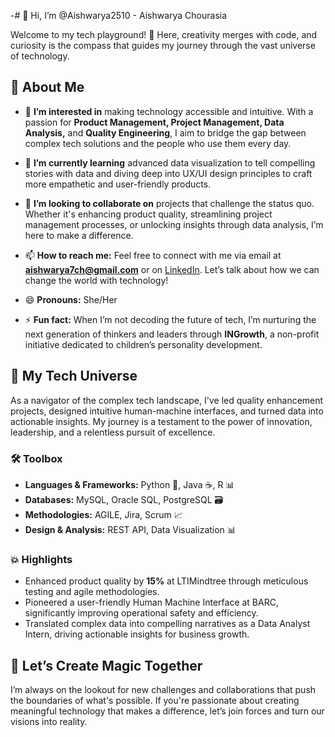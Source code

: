 -# 👋 Hi, I’m @Aishwarya2510 - Aishwarya Chourasia

Welcome to my tech playground! 🎡 Here, creativity merges with code, and curiosity is the compass that guides my journey through the vast universe of technology.

## 🌈 About Me
- 👀 **I’m interested in** making technology accessible and intuitive. With a passion for **Product Management, Project Management, Data Analysis,** and **Quality Engineering**, I aim to bridge the gap between complex tech solutions and the people who use them every day.

- 🌱 **I’m currently learning** advanced data visualization to tell compelling stories with data and diving deep into UX/UI design principles to craft more empathetic and user-friendly products.

- 💞️ **I’m looking to collaborate on** projects that challenge the status quo. Whether it's enhancing product quality, streamlining project management processes, or unlocking insights through data analysis, I’m here to make a difference.

- 📫 **How to reach me:** Feel free to connect with me via email at **aishwarya7ch@gmail.com** or on [LinkedIn](https://www.linkedin.com/in/aishwaryachourasia). Let’s talk about how we can change the world with technology!

- 😄 **Pronouns:** She/Her

- ⚡ **Fun fact:** When I’m not decoding the future of tech, I’m nurturing the next generation of thinkers and leaders through **INGrowth**, a non-profit initiative dedicated to children’s personality development.

## 🚀 My Tech Universe
As a navigator of the complex tech landscape, I've led quality enhancement projects, designed intuitive human-machine interfaces, and turned data into actionable insights. My journey is a testament to the power of innovation, leadership, and a relentless pursuit of excellence.

### 🛠 Toolbox
- **Languages & Frameworks:** Python 🐍, Java ☕, R 📊
- **Databases:** MySQL, Oracle SQL, PostgreSQL 🗃
- **Methodologies:** AGILE, Jira, Scrum 📈
- **Design & Analysis:** REST API, Data Visualization 📊

### 💥 Highlights
- Enhanced product quality by **15%** at LTIMindtree through meticulous testing and agile methodologies.
- Pioneered a user-friendly Human Machine Interface at BARC, significantly improving operational safety and efficiency.
- Translated complex data into compelling narratives as a Data Analyst Intern, driving actionable insights for business growth.

## 🌟 Let’s Create Magic Together
I’m always on the lookout for new challenges and collaborations that push the boundaries of what's possible. If you're passionate about creating meaningful technology that makes a difference, let’s join forces and turn our visions into reality.


